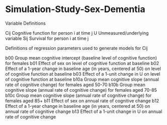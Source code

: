 # Simulation-Study-Sex-Dementia

Variable Definitions

Cij   Cognitive function for person i at time j
U     Unmeasured/underlying variable
Sij   Survival for person i at time j

Definitions of regression parameters used to generate models for Cij

b00   Group mean cognitive intercept (baseline level of cognitive function) for females
b01   Effect of sex on level of cognitive function at baseline
b02   Effect of a 1-year change in baseline age (in years, centered at 50) on level of cognitive function at baseline
b03   Effect of a 1-unit change in U on level of cognitive function at baseline
b10a  Group mean cognitive slope (annual rate of cognitive change) for females aged 50-70
b10b  Group mean cognitive slope (annual rate of cognitive change) for females aged 70-85
b10c  Group mean cognitive slope (annual rate of cognitive change) for females aged 85+
b11   Effect of sex on annual rate of cognitive change
b12   Effect of a 1-year change in baseline age (in years, centered at 50) on annual rate of cognitive change
b13   Effect of a 1-unit change in U on annual rate of cognitive change



